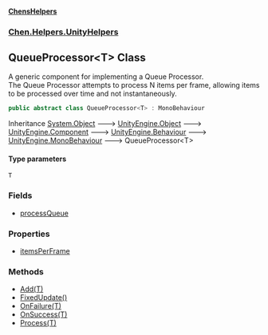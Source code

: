 
#### [ChensHelpers](./index 'index')

### [Chen.Helpers.UnityHelpers](./Chen-Helpers-UnityHelpers 'Chen.Helpers.UnityHelpers')

## QueueProcessor&lt;T&gt; Class
A generic component for implementing a Queue Processor.  
The Queue Processor attempts to process N items per frame, allowing items to be processed over time and not instantaneously.  
```csharp
public abstract class QueueProcessor<T> : MonoBehaviour
```
Inheritance [System.Object](https://docs.microsoft.com/en-us/dotnet/api/System.Object 'System.Object') &#129106; [UnityEngine.Object](https://docs.microsoft.com/en-us/dotnet/api/UnityEngine.Object 'UnityEngine.Object') &#129106; [UnityEngine.Component](https://docs.microsoft.com/en-us/dotnet/api/UnityEngine.Component 'UnityEngine.Component') &#129106; [UnityEngine.Behaviour](https://docs.microsoft.com/en-us/dotnet/api/UnityEngine.Behaviour 'UnityEngine.Behaviour') &#129106; [UnityEngine.MonoBehaviour](https://docs.microsoft.com/en-us/dotnet/api/UnityEngine.MonoBehaviour 'UnityEngine.MonoBehaviour') &#129106; QueueProcessor&lt;T&gt;  

#### Type parameters
<a name='Chen-Helpers-UnityHelpers-QueueProcessor-T--T'></a>
`T`  
  

### Fields
- [processQueue](./Chen-Helpers-UnityHelpers-QueueProcessor-T--processQueue 'Chen.Helpers.UnityHelpers.QueueProcessor&lt;T&gt;.processQueue')

### Properties
- [itemsPerFrame](./Chen-Helpers-UnityHelpers-QueueProcessor-T--itemsPerFrame 'Chen.Helpers.UnityHelpers.QueueProcessor&lt;T&gt;.itemsPerFrame')

### Methods
- [Add(T)](./Chen-Helpers-UnityHelpers-QueueProcessor-T--Add(T) 'Chen.Helpers.UnityHelpers.QueueProcessor&lt;T&gt;.Add(T)')
- [FixedUpdate()](./Chen-Helpers-UnityHelpers-QueueProcessor-T--FixedUpdate() 'Chen.Helpers.UnityHelpers.QueueProcessor&lt;T&gt;.FixedUpdate()')
- [OnFailure(T)](./Chen-Helpers-UnityHelpers-QueueProcessor-T--OnFailure(T) 'Chen.Helpers.UnityHelpers.QueueProcessor&lt;T&gt;.OnFailure(T)')
- [OnSuccess(T)](./Chen-Helpers-UnityHelpers-QueueProcessor-T--OnSuccess(T) 'Chen.Helpers.UnityHelpers.QueueProcessor&lt;T&gt;.OnSuccess(T)')
- [Process(T)](./Chen-Helpers-UnityHelpers-QueueProcessor-T--Process(T) 'Chen.Helpers.UnityHelpers.QueueProcessor&lt;T&gt;.Process(T)')
